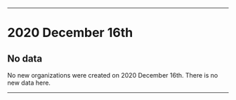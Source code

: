 
***

# 2020 December 16th

## No data

No new organizations were created on 2020 December 16th. There is no new data here.

***
